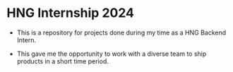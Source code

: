 # HNG Internship 2024  

- This is a repository for projects done during my time as a HNG Backend Intern.  

- This gave me the opportunity to work with a diverse team to ship products in a short time period.  
